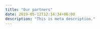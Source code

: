 ```yaml
---
title: "Our partners"
date: 2019-05-12T12:14:34+06:00
description: "This is meta description."
---
```



